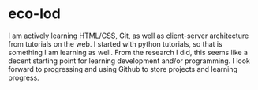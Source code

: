# eco-lod 
I am actively learning HTML/CSS, Git, as well as client-server architecture from tutorials on the web. 
I started with python tutorials, so that is something I am learning as well. From the research I did, this seems like
a decent starting point for learning development and/or programming. I look forward to progressing and using
Github to store projects and learning progress.
